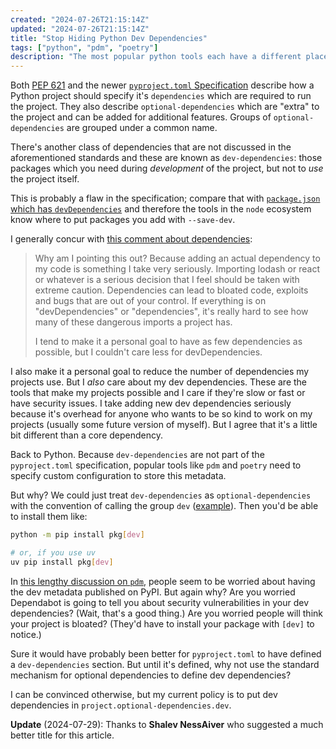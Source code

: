 ```yaml
---
created: "2024-07-26T21:15:14Z"
updated: "2024-07-26T21:15:14Z"
title: "Stop Hiding Python Dev Dependencies"
tags: ["python", "pdm", "poetry"]
description: "The most popular python tools each have a different place to put dev dependencies. I think they should just be optional."
---
```


Both [PEP 621](https://peps.python.org/pep-0621/) and the newer [`pyproject.toml` Specification](https://packaging.python.org/en/latest/specifications/pyproject-toml/) describe how a Python project should specify it's `dependencies` which are required to run the project. They also describe `optional-dependencies` which are "extra" to the project and can be added for additional features. Groups of `optional-dependencies` are grouped under a common name.

There's another class of dependencies that are not discussed in the aforementioned standards and these are known as `dev-dependencies`: those packages which you need during _development_ of the project, but not to _use_ the project itself.

This is probably a flaw in the specification; compare that with [`package.json` which has `devDependencies`](https://docs.npmjs.com/cli/v10/configuring-npm/package-json#devdependencies) and therefore the tools in the `node` ecosystem know where to put packages you add with `--save-dev`.

I generally concur with [this comment about dependencies](https://www.reddit.com/r/Frontend/comments/fhgdd8/comment/fkbbtd7/):

> Why am I pointing this out? Because adding an actual dependency to my code is something I take very seriously. Importing lodash or react or whatever is a serious decision that I feel should be taken with extreme caution. Dependencies can lead to bloated code, exploits and bugs that are out of your control. If everything is on "devDependencies" or "dependencies", it's really hard to see how many of these dangerous imports a project has.
>
> I tend to make it a personal goal to have as few dependencies as possible, but I couldn't care less for devDependencies.

I also make it a personal goal to reduce the number of dependencies my projects use. But I _also_ care about my dev dependencies. These are the tools that make my projects possible and I care if they're slow or fast or have security issues. I take adding new dev dependencies seriously because it's overhead for anyone who wants to be so kind to work on my projects (usually some future version of myself). But I agree that it's a little bit different than a core dependency.

Back to Python. Because `dev-dependencies` are not part of the `pyproject.toml` specification, popular tools like `pdm` and `poetry` need to specify custom configuration to store this metadata.

But why? We could just treat `dev-dependencies` as `optional-dependencies` with the convention of calling the group `dev` ([example](https://github.com/metaist/ds/blob/5ef9c44fc05542dad2b599d2bb100f8f4b144519/pyproject.toml#L39)). Then you'd be able to install them like:

```bash
python -m pip install pkg[dev]

# or, if you use uv
uv pip install pkg[dev]
```

In [this lengthy discussion on `pdm`](https://github.com/pdm-project/pdm/discussions/304), people seem to be worried about having the dev metadata published on PyPI. But again why? Are you worried Dependabot is going to tell you about security vulnerabilities in your dev dependencies? (Wait, that's a good thing.) Are you worried people will think your project is bloated? (They'd have to install your package with `[dev]` to notice.)

Sure it would have probably been better for `pyproject.toml` to have defined a `dev-dependencies` section. But until it's defined, why not use the standard mechanism for optional dependencies to define dev dependencies?

I can be convinced otherwise, but my current policy is to put dev dependencies in `project.optional-dependencies.dev`.

**Update** (2024-07-29): Thanks to **Shalev NessAiver** who suggested a much better title for this article.
